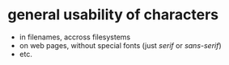 # general usability of characters

+ in filenames, accross filesystems
+ on web pages, without special fonts (just *serif* or *sans-serif*)
+ etc.
